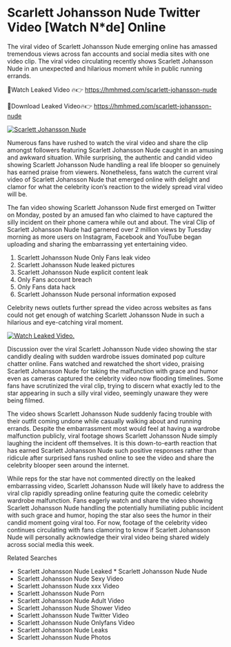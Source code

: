 ﻿# Scarlett Johansson Nude Twitter Video [Watch N*de] Online

The viral video of ﻿Scarlett Johansson Nude emerging online has amassed tremendous views across fan accounts and social media sites with one video clip. The viral video circulating recently shows ﻿Scarlett Johansson Nude in an unexpected and hilarious moment while in public running errands. 

🔴Watch Leaked Video 🔥👉  https://hmhmed.com/scarlett-johansson-nude 

🔴Download Leaked Video🔥👉  https://hmhmed.com/scarlett-johansson-nude 

[![Scarlett Johansson Nude](https://i.imgur.com/dJHk4Zq.gif)](https://hmhmed.com/scarlett-johansson-nude)

Numerous fans have rushed to watch the viral video and share the clip amongst followers featuring ﻿Scarlett Johansson Nude caught in an amusing and awkward situation. While surprising, the authentic and candid video showing ﻿Scarlett Johansson Nude handling a real life blooper so genuinely has earned praise from viewers. Nonetheless, fans watch the current viral video of ﻿Scarlett Johansson Nude that emerged online with delight and clamor for what the celebrity icon’s reaction to the widely spread viral video will be.

The fan video showing ﻿Scarlett Johansson Nude first emerged on Twitter on Monday, posted by an amused fan who claimed to have captured the silly incident on their phone camera while out and about. The viral Clip of ﻿Scarlett Johansson Nude had garnered over 2 million views by Tuesday morning as more users on Instagram, Facebook and YouTube began uploading and sharing the embarrassing yet entertaining video. 

1. ﻿Scarlett Johansson Nude Only Fans leak video
2. ﻿Scarlett Johansson Nude leaked pictures
3. ﻿Scarlett Johansson Nude explicit content leak
4. Only Fans account breach
5. Only Fans data hack
6. ﻿Scarlett Johansson Nude personal information exposed

Celebrity news outlets further spread the video across websites as fans could not get enough of watching ﻿Scarlett Johansson Nude in such a hilarious and eye-catching viral moment. 

[![Watch Leaked Video.](https://miro.medium.com/v2/resize:fit:828/format:webp/1*cilzJN44JGOrTw9NJCrNHA.gif "Watch Leaked Video")](https://hmhmed.com/scarlett-johansson-nude)

Discussion over the viral ﻿Scarlett Johansson Nude video showing the star candidly dealing with sudden wardrobe issues dominated pop culture chatter online. Fans watched and rewatched the short video, praising ﻿Scarlett Johansson Nude for taking the malfunction with grace and humor even as cameras captured the celebrity video now flooding timelines. Some fans have scrutinized the viral clip, trying to discern what exactly led to the star appearing in such a silly viral video, seemingly unaware they were being filmed.

The video shows ﻿Scarlett Johansson Nude suddenly facing trouble with their outfit coming undone while casually walking about and running errands. Despite the embarrassment most would feel at having a wardrobe malfunction publicly, viral footage shows ﻿Scarlett Johansson Nude simply laughing the incident off themselves. It is this down-to-earth reaction that has earned ﻿Scarlett Johansson Nude such positive responses rather than ridicule after surprised fans rushed online to see the video and share the celebrity blooper seen around the internet.  

While reps for the star have not commented directly on the leaked embarrassing video, ﻿Scarlett Johansson Nude will likely have to address the viral clip rapidly spreading online featuring quite the comedic celebrity wardrobe malfunction. Fans eagerly watch and share the video showing ﻿Scarlett Johansson Nude handling the potentially humiliating public incident with such grace and humor, hoping the star also sees the humor in their candid moment going viral too. For now, footage of the celebrity video continues circulating with fans clamoring to know if ﻿Scarlett Johansson Nude will personally acknowledge their viral video being shared widely across social media this week.

Related Searches
* ﻿Scarlett Johansson Nude Leaked
﻿* Scarlett Johansson Nude Nude
* ﻿Scarlett Johansson Nude Sexy Video
* ﻿Scarlett Johansson Nude xxx Video
* ﻿Scarlett Johansson Nude Porn
* ﻿Scarlett Johansson Nude Adult Video
* ﻿Scarlett Johansson Nude Shower Video
* ﻿Scarlett Johansson Nude Twitter Video
* ﻿Scarlett Johansson Nude Onlyfans Video
* ﻿Scarlett Johansson Nude Leaks
* ﻿Scarlett Johansson Nude Photos
